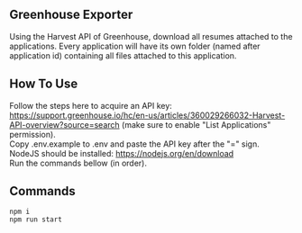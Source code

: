 ## Greenhouse Exporter

Using the Harvest API of Greenhouse, download all resumes attached to the applications. Every application will have its own folder (named after application id) containing all files attached to this application.

## How To Use

Follow the steps here to acquire an API key: https://support.greenhouse.io/hc/en-us/articles/360029266032-Harvest-API-overview?source=search (make sure to enable "List Applications" permission).  
Copy .env.example to .env and paste the API key after the "=" sign.  
NodeJS should be installed: https://nodejs.org/en/download  
Run the commands bellow (in order).

## Commands

```
npm i
npm run start
```
